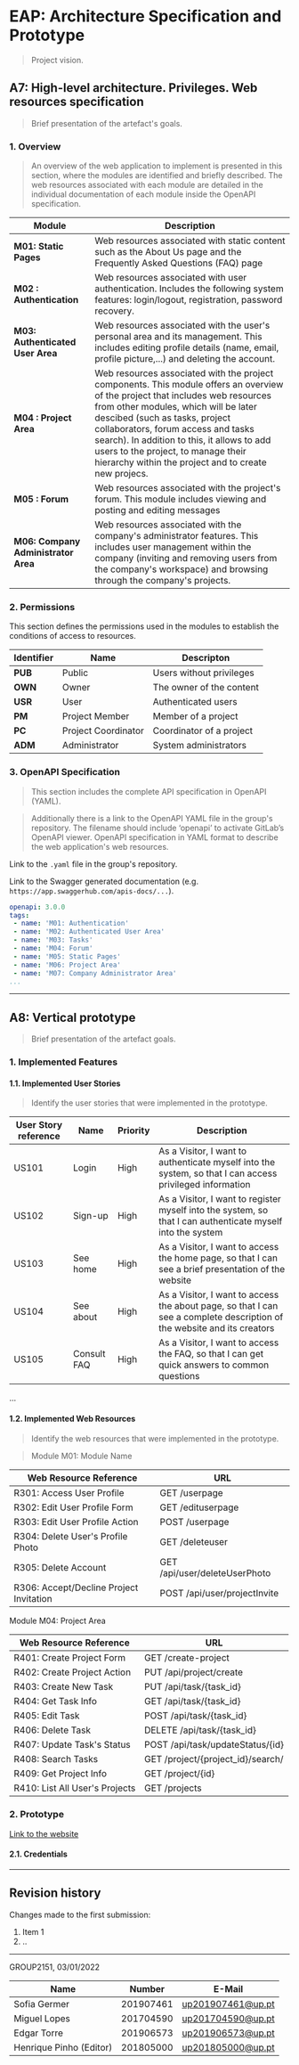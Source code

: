 # EAP: Architecture Specification and Prototype

> Project vision.

## A7: High-level architecture. Privileges. Web resources specification

> Brief presentation of the artefact's goals.

### 1. Overview

> An overview of the web application to implement is presented in this section, where the modules are identified and briefly described. The web resources associated with each module are detailed in the individual documentation of each module inside the OpenAPI specification.  

| Module | Description|
|----|----|
|**M01: Static Pages** | Web resources associated with static content such as the About Us page and the Frequently Asked Questions (FAQ) page|
|**M02 : Authentication**| Web resources associated with user authentication. Includes the following system features: login/logout, registration, password recovery.|
|**M03: Authenticated User Area** | Web resources associated with the user's personal area and its management. This includes editing profile details (name, email, profile picture,...) and deleting the account.|
|**M04 : Project Area** | Web resources associated with the project components. This module offers an overview of the project that includes web resources from other modules, which will be later descibed (such as tasks, project collaborators, forum access and tasks search). In addition to this, it allows to add users to the project, to manage their hierarchy within the project and to create new projecs.|
|**M05 : Forum** | Web resources associated with the project's forum. This module includes viewing and posting and editing messages|
|**M06: Company Administrator Area**| Web resources associated with the company's administrator features. This includes user management within the company (inviting and removing users from the company's workspace) and browsing through the company's projects.|

### 2. Permissions

This section defines the permissions used in the modules to establish the conditions of access to resources.

| Identifier | Name                | Descripton              |
| ---------- | ------------------- | ------------------------|
| **PUB**    | Public              | Users without privileges|
| **OWN**    | Owner               | The owner of the content|
| **USR**    | User                | Authenticated users     |
| **PM**     | Project Member      | Member of a project     |
| **PC**     | Project Coordinator | Coordinator of a project|
| **ADM**    | Administrator       | System administrators   |

### 3. OpenAPI Specification

> This section includes the complete API specification in OpenAPI (YAML).

> Additionally there is a link to the OpenAPI YAML file in the group's repository. The filename should include ‘openapi’ to activate GitLab’s OpenAPI viewer.
OpenAPI specification in YAML format to describe the web application's web resources.

Link to the `.yaml` file in the group's repository.

Link to the Swagger generated documentation (e.g. `https://app.swaggerhub.com/apis-docs/...`).

```yaml
openapi: 3.0.0
tags:
 - name: 'M01: Authentication'
 - name: 'M02: Authenticated User Area'
 - name: 'M03: Tasks'
 - name: 'M04: Forum'
 - name: 'M05: Static Pages'
 - name: 'M06: Project Area'
 - name: 'M07: Company Administrator Area'
...
```

---


## A8: Vertical prototype

> Brief presentation of the artefact goals.

### 1. Implemented Features

#### 1.1. Implemented User Stories

> Identify the user stories that were implemented in the prototype.  

| User Story reference | Name                   | Priority                   | Description                   |
| -------------------- | ---------------------- | -------------------------- | ----------------------------- |
| US101      | Login       | High     | As a Visitor, I want to authenticate myself into the system, so that I can access privileged information                |
| US102      | Sign-up     | High     | As a Visitor, I want to register myself into the system, so that I can authenticate myself into the system              |
| US103      | See home    | High     | As a Visitor, I want to access the home page, so that I can see a brief presentation of the website                     |
| US104      | See about   | High     | As a Visitor, I want to access the about page, so that I can see a complete description of the website and its creators |
| US105      | Consult FAQ | High     | As a Visitor, I want to access the FAQ, so that I can get quick answers to common questions                             |

...

#### 1.2. Implemented Web Resources

> Identify the web resources that were implemented in the prototype.  

> Module M01: Module Name  

| Web Resource Reference | URL                            |
| ---------------------- | ------------------------------ |
| R301: Access User Profile | GET /userpage   |
| R302: Edit User Profile Form  | GET /edituserpage |
| R303: Edit User Profile Action | POST /userpage  |
| R304: Delete User's Profile Photo  | GET /deleteuser  |
| R305: Delete Account | GET /api/user/deleteUserPhoto  |
| R306: Accept/Decline Project Invitation | POST /api/user/projectInvite  |

Module M04: Project Area  

| Web Resource Reference | URL                            |
| ---------------------- | ------------------------------ |
| R401: Create Project Form | GET /create-project   |
| R402: Create Project Action  | PUT /api/project/create |
| R403: Create New Task  | PUT /api/task/{task_id}    |
| R404: Get Task Info  | GET /api/task/{task_id}  |
| R405: Edit Task | POST /api/task/{task_id}    |
| R406: Delete Task | DELETE /api/task/{task_id}   |
| R407: Update Task's Status  | POST /api/task/updateStatus/{id}  |
| R408: Search Tasks | GET /project/{project_id}/search/  |
| R409: Get Project Info  | GET /project/{id}  |
| R410: List All User's Projects | GET /projects  |


### 2. Prototype

[Link to the website](http://lbaw2151.lbaw.fe.up.pt/)

#### 2.1. Credentials


---


## Revision history

Changes made to the first submission:
1. Item 1
1. ..

***
GROUP2151, 03/01/2022

| Name                    | Number    | E-Mail            |
| ----------------------- | --------- | ----------------- |
| Sofia Germer            | 201907461 | up201907461@up.pt |
| Miguel Lopes            | 201704590 | up201704590@up.pt |
| Edgar Torre             | 201906573 | up201906573@up.pt |
| Henrique Pinho (Editor) | 201805000 | up201805000@up.pt |